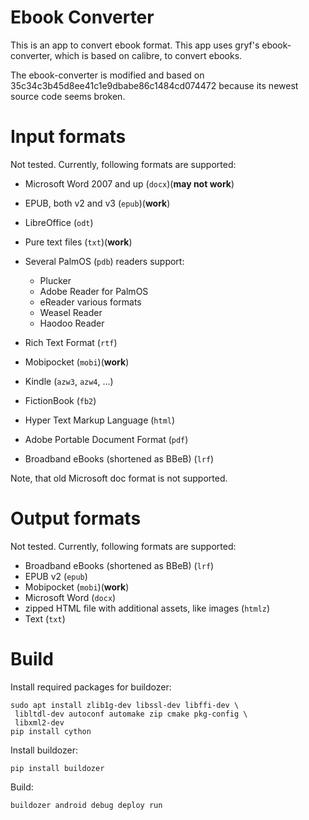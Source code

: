 # Ebook Converter
This is an app to convert ebook format.
This app uses gryf's ebook-converter, which is based 
on calibre, to convert ebooks. 

The ebook-converter is modified and based on
35c34c3b45d8ee41c1e9dbabe86c1484cd074472 because
its newest source code seems broken.

# Input formats
Not tested.
Currently, following formats are supported:

- Microsoft Word 2007 and up (``docx``)(**may not work**)
- EPUB, both v2 and v3 (``epub``)(**work**)
- LibreOffice (``odt``)
- Pure text files (``txt``)(**work**)
- Several PalmOS (``pdb``) readers support:

  - Plucker
  - Adobe Reader for PalmOS
  - eReader various formats
  - Weasel Reader
  - Haodoo Reader

- Rich Text Format (``rtf``)
- Mobipocket (``mobi``)(**work**)
- Kindle (``azw3``, ``azw4``, …)
- FictionBook (``fb2``)
- Hyper Text Markup Language (``html``)
- Adobe Portable Document Format (``pdf``)
- Broadband eBooks (shortened as BBeB) (``lrf``)

Note, that old Microsoft doc format is not supported.

# Output formats
Not tested.
Currently, following formats are supported:

- Broadband eBooks (shortened as BBeB) (``lrf``)
- EPUB v2 (``epub``)
- Mobipocket (``mobi``)(**work**)
- Microsoft Word (``docx``)
- zipped HTML file with additional assets, like images (``htmlz``)
- Text (``txt``)

# Build
Install required packages for buildozer:
```shell
sudo apt install zlib1g-dev libssl-dev libffi-dev \
 libltdl-dev autoconf automake zip cmake pkg-config \
 libxml2-dev 
pip install cython
```
Install buildozer:
```shell
pip install buildozer
```
Build:
```shell
buildozer android debug deploy run
```
